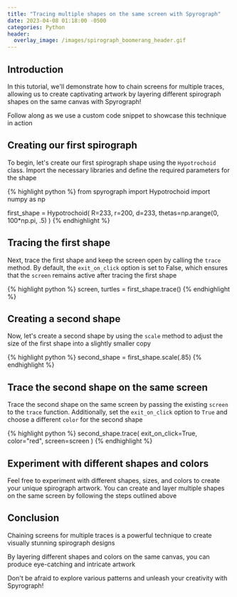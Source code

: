 ```yaml
---
title: "Tracing multiple shapes on the same screen with Spyrograph"
date: 2023-04-08 01:18:00 -0500
categories: Python
header:
  overlay_image: /images/spirograph_boomerang_header.gif
---
```


## Introduction
In this tutorial, we'll demonstrate how to chain screens for multiple traces, allowing us to create captivating artwork by layering different spirograph shapes on the same canvas with Spyrograph!

Follow along as we use a custom code snippet to showcase this technique in action

## Creating our first spirograph
To begin, let's create our first spirograph shape using the `Hypotrochoid` class. Import the necessary libraries and define the required parameters for the shape

{% highlight python %}
from spyrograph import Hypotrochoid
import numpy as np

first_shape = Hypotrochoid(
    R=233,
    r=200,
    d=233,
    thetas=np.arange(0, 100*np.pi, .5)
)
{% endhighlight %}

## Tracing the first shape
Next, trace the first shape and keep the screen open by calling the `trace` method. By default, the `exit_on_click` option is set to False, which ensures that the `screen` remains active after tracing the first shape

{% highlight python %}
screen, turtles = first_shape.trace()
{% endhighlight %}

## Creating a second shape
Now, let's create a second shape by using the `scale` method to adjust the size of the first shape into a  slightly smaller copy

{% highlight python %}
second_shape = first_shape.scale(.85)
{% endhighlight %}

## Trace the second shape on the same screen
Trace the second shape on the same screen by passing the existing `screen` to the `trace` function. Additionally, set the `exit_on_click` option to `True` and choose a different `color` for the second shape

{% highlight python %}
second_shape.trace(
    exit_on_click=True,
    color="red",
    screen=screen
)
{% endhighlight %}

## Experiment with different shapes and colors
Feel free to experiment with different shapes, sizes, and colors to create your unique spirograph artwork. You can create and layer multiple shapes on the same screen by following the steps outlined above

## Conclusion
Chaining screens for multiple traces is a powerful technique to create visually stunning spirograph designs

By layering different shapes and colors on the same canvas, you can produce eye-catching and intricate artwork

Don't be afraid to explore various patterns and unleash your creativity with Spyrograph!